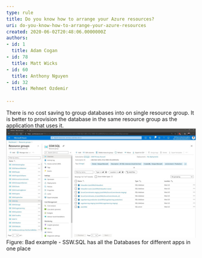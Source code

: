 ```yaml
---
type: rule
title: Do you know how to arrange your Azure resources?
uri: do-you-know-how-to-arrange-your-azure-resources
created: 2020-06-02T20:48:06.0000000Z
authors:
- id: 1
  title: Adam Cogan
- id: 78
  title: Matt Wicks
- id: 60
  title: Anthony Nguyen
- id: 32
  title: Mehmet Ozdemir

---
```


 There is no cost saving to group databases into on single resource group. It is better to provision the database in the same resource group as the application that uses it.​
 ​![arrange-azure-resources-bad.jpg](arrange-azure-resources-bad.jpg)Figure: Bad example - SSW.SQL has all the Databases for different apps in one place

